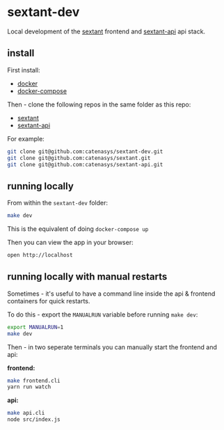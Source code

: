 # sextant-dev

Local development of the [sextant](https://github.com/catenasys/sextant) frontend and [sextant-api](https://github.com/catenasys/sextant-api) api stack.

## install

First install: 

 * [docker](https://docs.docker.com/install/)
 * [docker-compose](https://docs.docker.com/compose/install/)

Then - clone the following repos in the same folder as this repo:

 * [sextant](https://github.com/catenasys/sextant)
 * [sextant-api](https://github.com/catenasys/sextant-api)


For example:

```bash
git clone git@github.com:catenasys/sextant-dev.git
git clone git@github.com:catenasys/sextant.git
git clone git@github.com:catenasys/sextant-api.git
```

## running locally

From within the `sextant-dev` folder:

```bash
make dev
```

This is the equivalent of doing `docker-compose up`

Then you can view the app in your browser:

```bash
open http://localhost
```

## running locally with manual restarts

Sometimes - it's useful to have a command line inside the api & frontend containers for quick restarts.

To do this - export the `MANUALRUN` variable before running `make dev`:

```bash
export MANUALRUN=1
make dev
```

Then - in two seperate terminals you can manually start the frontend and api:


**frontend:**

```bash
make frontend.cli
yarn run watch
```

**api:**

```bash
make api.cli
node src/index.js
```


